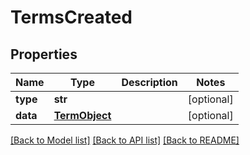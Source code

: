 # TermsCreated

## Properties
Name | Type | Description | Notes
------------ | ------------- | ------------- | -------------
**type** | **str** |  | [optional] 
**data** | [**TermObject**](TermObject.md) |  | [optional] 

[[Back to Model list]](README.md#documentation-for-models) [[Back to API list]](README.md#documentation-for-api-endpoints) [[Back to README]](README.md)


